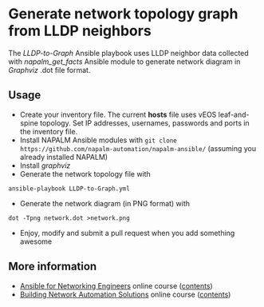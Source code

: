 # Generate network topology graph from LLDP neighbors

The *LLDP-to-Graph* Ansible playbook uses LLDP neighbor data collected
with *napalm_get_facts* Ansible module to generate network diagram in *Graphviz* .dot file format.

## Usage

* Create your inventory file. The current **hosts** file uses vEOS leaf-and-spine topology. Set IP addresses, usernames, passwords and ports in the inventory file.
* Install NAPALM Ansible modules with `git clone https://github.com/napalm-automation/napalm-ansible/` (assuming you already installed NAPALM)
* Install *graphviz*
* Generate the network topology file with
```
ansible-playbook LLDP-to-Graph.yml
```
* Generate the network diagram (in PNG format) with
```
dot -Tpng network.dot >network.png
```
* Enjoy, modify and submit a pull request when you add something awesome

## More information

* [Ansible for Networking Engineers](http://www.ipspace.net/Ansible_for_Networking_Engineers) online course ([contents](https://my.ipspace.net/bin/list?id=AnsibleOC))
* [Building Network Automation Solutions](http://www.ipspace.net/Building_Network_Automation_Solutions) online course ([contents](https://my.ipspace.net/bin/list?id=NetAutSol))
